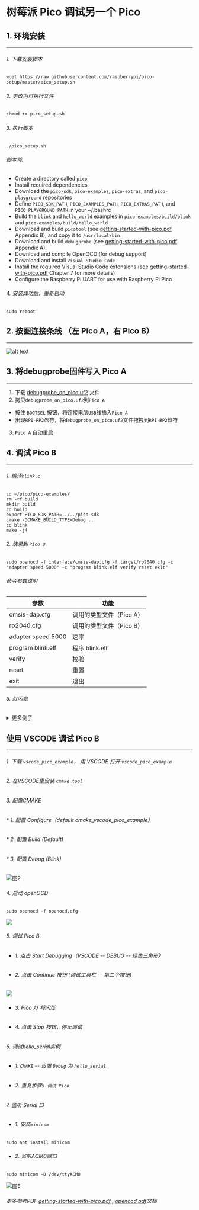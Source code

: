 # 树莓派 Pico 调试另一个 Pico  

## 1. 环境安装
-----

###### 1. 下载安装脚本

```
wget https://raw.githubusercontent.com/raspberrypi/pico-setup/master/pico_setup.sh
```

###### 2. 更改为可执行文件

```
chmod +x pico_setup.sh
```

###### 3. 执行脚本

```
./pico_setup.sh
```

###### 脚本将:
* Create a directory called `pico`
* Install required dependencies
* Download the `pico-sdk`, `pico-examples`, `pico-extras`, and `pico-playground` repositories
* Define `PICO_SDK_PATH`, `PICO_EXAMPLES_PATH`, `PICO_EXTRAS_PATH`, and `PICO_PLAYGROUND_PATH` in your ~/.bashrc
* Build the `blink` and `hello_world` examples in `pico-examples/build/blink` and `pico-examples/build/hello_world`
* Download and build `picotool` (see [getting-started-with-pico.pdf](getting-started-with-pico.pdf) Appendix B), and copy it to `/usr/local/bin.`
* Download and build `debugprobe` (see [getting-started-with-pico.pdf](getting-started-with-pico.pdf) Appendix A).
* Download and compile OpenOCD (for debug support)
* Download and install `Visual Studio Code`
* Install the required Visual Studio Code extensions (see [getting-started-with-pico.pdf](getting-started-with-pico.pdf) Chapter 7 for more details)
* Configure the Raspberry Pi UART for use with Raspberry Pi Pico  

###### 4. 安装成功后，重新启动
```
sudo reboot
```

## 2. 按图连接条线 （左 Pico A，右 Pico B）
-------------
![alt text](img/pico-a_to_pico-b.png)

## 3. 将debugprobe固件写入 Pico A
----------------
1. 下载 [debugprobe_on_pico.uf2](https://github.com/raspberrypi/debugprobe/releases/download/debugprobe-v2.0.1/debugprobe_on_pico.uf2) 文件
2. 拷贝`debugprobe_on_pico.uf2`到`Pico A`
* 按住 `BOOTSEL` 按钮，将连接电脑`USB`线插入`Pico A`
* 出现`RPI-RP2`盘符，将`debugprobe_on_pico.uf2`文件拖拽到`RPI-RP2`盘符
3. `Pico A` 自动重启
## 4. 调试 Pico B
----------------
###### 1. 编译`blink.c`

```
cd ~/pico/pico-examples/
rm -rf build
mkdir build
cd build
export PICO_SDK_PATH=../../pico-sdk
cmake -DCMAKE_BUILD_TYPE=Debug ..
cd blink
make -j4
```

###### 2. 烧录到 `Pico B`
```
sudo openocd -f interface/cmsis-dap.cfg -f target/rp2040.cfg -c "adapter speed 5000" -c "program blink.elf verify reset exit"
```

###### 命令参数说明

| 参数 | 功能 |
|---|---|
| cmsis-dap.cfg | 调用的类型文件（Pico A） |
| rp2040.cfg | 调用的类型文件（Pico B） |
| adapter speed 5000 | 速率 |
| program blink.elf | 程序 blink.elf |
| verify | 校验 |
| reset | 重置 |
| exit | 退出 |

###### 3. 灯闪亮  

<details>
<summary>更多例子</summary>

###### cd 到 ~/pico/pico-examples/build 目录下，编译全部实例
```
cd ~/pico/pico-examples/build
make -j4
```
* ###### 烧录 blink 目录下 blink.elf 文件
```
sudo openocd -f interface/cmsis-dap.cfg -f target/rp2040.cfg -c "adapter speed 5000" -c "program blink/blink.elf verify reset exit"
```
* ###### 烧录 hello_world 目录下 serial 下的 hello_serial.elf 文件
```
sudo openocd -f interface/cmsis-dap.cfg -f target/rp2040.cfg -c "adapter speed 5000" -c "program hello_world/serial/hello_serial.elf verify reset exit"
```
</details>  

## 使用 VSCODE 调试 Pico B
----------
  
###### 1. 下载 `vscode_pico_example`， 用 VSCODE 打开 `vscode_pico_example`  
###### 2. 在VSCODE里安装 `cmake tool`  
###### 3. 配置CMAKE
###### * 1. 配置 Configure（default cmake_vscode_pico_example）
###### * 2. 配置 Build (Default)
###### * 3. 配置 Debug (Blink)
![图2](img/cmake_setting.png)  
###### 4. 启动 openOCD  
```
sudo openocd -f openocd.cfg
```
![](img/openocd_setting.png)  
###### 5. 调试 Pico B  
* ###### 1. 点击 Start Debugging（VSCODE -- DEBUG -- 绿色三角形）  
* ###### 2. 点击 Continue 按钮 (调试工具栏 -- 第二个按钮)  
![](img/debug_setting.png)  
* ###### 3. Pico 灯 将闪烁
* ###### 4. 点击 Stop 按钮，停止调试

###### 6. 调试hello_serial实例
* ###### 1. `CMAKE` -- 设置 `Debug` 为 `hello_serial`
* ###### 2. 重复步骤`5.调试 Pico`

###### 7. 监听 Serial 口
* ###### 1. 安装`minicom`  
```
sudo apt install minicom
```
* ###### 2. 监听ACM0端口  
```
sudo minicom -D /dev/ttyACM0
```
![图5](img/hello_serial.png)  



###### 更多参考PDF [getting-started-with-pico.pdf](getting-started-with-pico.pdf) , [openocd.pdf](openocd.pdf)文档  
